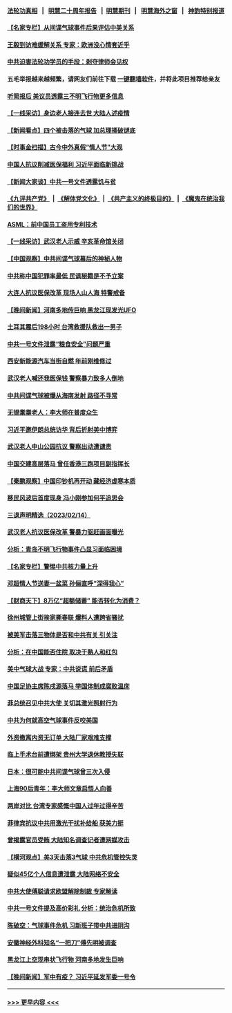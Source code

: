 #### [法轮功真相](https://github.com/gfw-breaker/truth/blob/master/README.md?t=0) &nbsp;&nbsp;|&nbsp;&nbsp; [明慧二十周年报告](https://github.com/gfw-breaker/mh-reports/blob/master/README.md?t=0) &nbsp;&nbsp;|&nbsp;&nbsp;[明慧期刊](https://github.com/gfw-breaker/mh-qikan) &nbsp;&nbsp;|&nbsp;&nbsp; [明慧海外之窗](https://github.com/gfw-breaker/mh-news/blob/master/README.md?t=0) &nbsp;&nbsp;|&nbsp;&nbsp; [神韵特别报道](https://github.com/gfw-breaker/mh-news/blob/master/shenyun.md?t=0)
#### [【名家专栏】从间谍气球事件后果评估中美关系](../pages/nsc413/n13930460.md?t=02160643) 
#### [王毅到访难缓解关系 专家：欧洲没心情套近乎](../pages/nsc413/n13930533.md?t=02160643) 
#### [中共迫害法轮功学员的手段：剥夺律师会见权](../pages/nsc413/n13929748.md?t=02160643) 
#### 五毛举报越来越频繁，请网友们前往下载 [一键翻墙软件](https://github.com/gfw-breaker/ssr-accounts)，并将此项目推荐给亲友
#### [听简报后 美议员透露三不明飞行物更多信息](../pages/nsc413/n13930580.md?t=02160643) 
#### [【一线采访】身边老人接连去世 大陆人述疫情](../pages/nsc413/n13930389.md?t=02160643) 
#### [【新闻看点】四个被击落的气球 加总理捅破谜底](../pages/nsc413/n13930143.md?t=02160643) 
#### [【时事金扫描】古今中外真假“情人节”大观](../pages/nsc413/n13930492.md?t=02160643) 
#### [中国人抗议削减医保福利 习近平面临新挑战](../pages/nsc413/n13930530.md?t=02160643) 
#### [【新闻大家谈】中共一号文件透露饥与贫](../pages/nsc413/n13930479.md?t=02160643) 
#### [《九评共产党》](https://github.com/begood0513/9ping.md/blob/master/README.md) &nbsp;|&nbsp; [《解体党文化》](../../../../jtdwh.md/blob/master/README.md)  &nbsp;|&nbsp; [《共产主义的终极目的》](../../../../gczydzjmd.md/blob/master/README.md) &nbsp;|&nbsp; [《魔鬼在统治我们的世界》](../../../../mgztzwmdsj.md/blob/master/README.md) 
#### [ASML：前中国员工盗用专利技术](../pages/nsc413/n13930459.md?t=02160643) 
#### [【一线采访】武汉老人示威 辛亥革命馆关闭](../pages/nsc413/n13930368.md?t=02160643) 
#### [【中国观察】中共间谍气球幕后的神秘人物](../pages/nsc413/n13930062.md?t=02160643) 
#### [中共称中国犯罪率最低 民讽秘籍是不予立案](../pages/nsc413/n13930367.md?t=02160643) 
#### [大连人抗议医保改革 现场人山人海 特警戒备](../pages/nsc413/n13930248.md?t=02160643) 
#### [【晚间新闻】河南多地传巨响 黑龙江现发光UFO](../pages/nsc413/n13930289.md?t=02160643) 
#### [土耳其震后198小时 台湾救援队救出一男子](../pages/nsc413/n13930076.md?t=02160643) 
#### [中共一号文件泄露“粮食安全”问题严重](../pages/nsc413/n13929765.md?t=02160643) 
#### [西安新能源汽车当街自燃 年前刚维修过](../pages/nsc413/n13930247.md?t=02160643) 
#### [武汉老人喊还我医保钱 警察暴力致多人倒地](../pages/nsc413/n13930085.md?t=02160643) 
#### [中共间谍气球被爆从海南发射 路径不寻常](../pages/nsc413/n13930120.md?t=02160643) 
#### [无锡耄耋老人：李大师在普度众生](../pages/nsc413/n13930113.md?t=02160643) 
#### [习近平邀伊朗总统访华 背后折射美中博弈](../pages/nsc413/n13929854.md?t=02160643) 
#### [武汉老人中山公园抗议 警察出动遭谴责](../pages/nsc413/n13930042.md?t=02160643) 
#### [中国交建高层落马 曾任香港三跑项目副指挥长](../pages/nsc413/n13930026.md?t=02160643) 
#### [【秦鹏观察】中国印钞机再开动 藏经济虚寒本质](../pages/nsc413/n13929951.md?t=02160643) 
#### [移民风波后首度现身 冯小刚参加何平追思会](../pages/nsc413/n13929903.md?t=02160643) 
#### [三退声明精选（2023/02/14）](../pages/nsc413/n13929994.md?t=02160643) 
#### [武汉老人抗议医保改革 警暴力驱赶画面曝光](../pages/nsc413/n13929963.md?t=02160643) 
#### [分析：青岛不明飞行物事件凸显习面临困境](../pages/nsc413/n13929894.md?t=02160643) 
#### [【名家专栏】警惕中共核力量上升](../pages/nsc413/n13929656.md?t=02160643) 
#### [邓超情人节送妻一盆菜 孙俪直呼“深得我心”](../pages/nsc413/n13929798.md?t=02160643) 
#### [【财商天下】8万亿“超额储蓄” 能否转化为消费？](../pages/nsc413/n13929896.md?t=02160643) 
#### [徐州城管上街挨家撕春联 爆料人遭跨省骚扰](../pages/nsc413/n13929810.md?t=02160643) 
#### [被美军击落三物体是否和中共有关 引关注](../pages/nsc413/n13929761.md?t=02160643) 
#### [分析：在中国能否住院 取决于熟人和红包](../pages/nsc413/n13929811.md?t=02160643) 
#### [美中气球大战 专家：中共说谎 前后矛盾](../pages/nsc413/n13929783.md?t=02160643) 
#### [中国足协主席陈戌源落马 举国体制成腐败温床](../pages/nsc413/n13929763.md?t=02160643) 
#### [菲总统召见中共大使 关切其激光照射行为](../pages/nsc413/n13929756.md?t=02160643) 
#### [中共为何就高空气球事件反咬美国](../pages/nsc413/n13929775.md?t=02160643) 
#### [外资撤离内资无订单 大陆厂家艰难支撑](../pages/nsc413/n13929696.md?t=02160643) 
#### [临上手术台前遭绑架 贵州大学退休教授失联](../pages/nsc413/n13929743.md?t=02160643) 
#### [日本：很可能中共间谍气球曾三次入侵](../pages/nsc413/n13929753.md?t=02160643) 
#### [上海90后青年：李大师文章启悟人向善](../pages/nsc413/n13929715.md?t=02160643) 
#### [两岸对比 台湾专家感慨中国人过年过得辛苦](../pages/nsc413/n13929455.md?t=02160643) 
#### [菲律宾抗议中共用激光干扰补给船 获美力挺](../pages/nsc413/n13929657.md?t=02160643) 
#### [曾揭露官员受贿 大陆知名调查记者遭网媒攻击](../pages/nsc413/n13929587.md?t=02160643) 
#### [【横河观点】美3天击落3气球 中共危机管控失灵](../pages/nsc413/n13929694.md?t=02160643) 
#### [疑似45亿个人信息遭泄露 大陆网络不安全](../pages/nsc413/n13929515.md?t=02160643) 
#### [中共大使傅聪请求欧盟解除制裁 专家解读](../pages/nsc413/n13929204.md?t=02160643) 
#### [中共一号文件提及高价彩礼 分析：统治危机所致](../pages/nsc413/n13929501.md?t=02160643) 
#### [陈破空：气球事件危机 习新班子带中共进阴沟](../pages/nsc413/n13929396.md?t=02160643) 
#### [安徽神经外科知名“一把刀”傅先明被调查](../pages/nsc413/n13929537.md?t=02160643) 
#### [黑龙江上空现串状飞行物 河南多地发生巨响](../pages/nsc413/n13929502.md?t=02160643) 
#### [【晚间新闻】军中有疫？ 习近平延发军委一号令](../pages/nsc413/n13929503.md?t=02160643) 

----
#### [ >>> 更早内容 <<< ](../indexes/nsc413-earlier.md)
